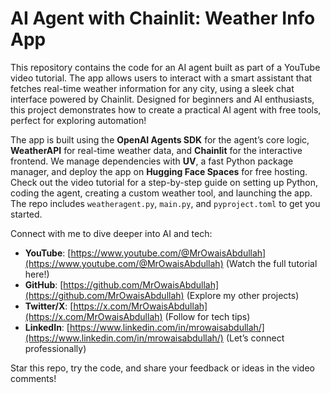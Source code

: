 # AI Agent with Chainlit: Weather Info App

This repository contains the code for an AI agent built as part of a YouTube video tutorial. The app allows users to interact with a smart assistant that fetches real-time weather information for any city, using a sleek chat interface powered by Chainlit. Designed for beginners and AI enthusiasts, this project demonstrates how to create a practical AI agent with free tools, perfect for exploring automation!

The app is built using the **OpenAI Agents SDK** for the agent’s core logic, **WeatherAPI** for real-time weather data, and **Chainlit** for the interactive frontend. We manage dependencies with **UV**, a fast Python package manager, and deploy the app on **Hugging Face Spaces** for free hosting. Check out the video tutorial for a step-by-step guide on setting up Python, coding the agent, creating a custom weather tool, and launching the app. The repo includes `weatheragent.py`, `main.py`, and `pyproject.toml` to get you started.

Connect with me to dive deeper into AI and tech:
- **YouTube**: [https://www.youtube.com/@MrOwaisAbdullah](https://www.youtube.com/@MrOwaisAbdullah) (Watch the full tutorial here!)
- **GitHub**: [https://github.com/MrOwaisAbdullah](https://github.com/MrOwaisAbdullah) (Explore my other projects)
- **Twitter/X**: [https://x.com/MrOwaisAbdullah](https://x.com/MrOwaisAbdullah) (Follow for tech tips)
- **LinkedIn**: [https://www.linkedin.com/in/mrowaisabdullah/](https://www.linkedin.com/in/mrowaisabdullah/) (Let’s connect professionally)

Star this repo, try the code, and share your feedback or ideas in the video comments!